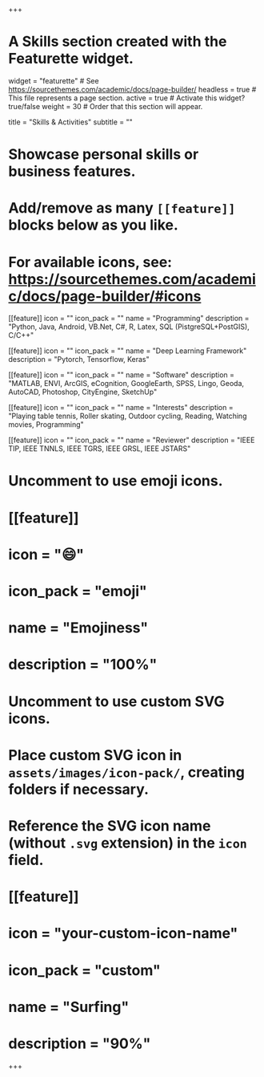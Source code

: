 +++
# A Skills section created with the Featurette widget.
widget = "featurette"  # See https://sourcethemes.com/academic/docs/page-builder/
headless = true  # This file represents a page section.
active = true  # Activate this widget? true/false
weight = 30  # Order that this section will appear.

title = "Skills & Activities"
subtitle = ""

# Showcase personal skills or business features.
# 
# Add/remove as many `[[feature]]` blocks below as you like.
# 
# For available icons, see: https://sourcethemes.com/academic/docs/page-builder/#icons


[[feature]]
  icon = ""
  icon_pack = ""
  name = "Programming"
  description = "Python, Java, Android, VB.Net, C#, R, Latex, SQL (PistgreSQL+PostGIS), C/C++"
    
[[feature]]
  icon = ""
  icon_pack = ""
  name = "Deep Learning Framework"
  description = "Pytorch, Tensorflow, Keras"

[[feature]]
  icon = ""
  icon_pack = ""
  name = "Software"
  description = "MATLAB, ENVI, ArcGIS, eCognition, GoogleEarth, SPSS, Lingo, Geoda, AutoCAD, Photoshop, CityEngine, SketchUp" 


[[feature]]
  icon = ""
  icon_pack = ""
  name = "Interests"
  description = "Playing table tennis, Roller skating, Outdoor cycling, Reading, Watching movies, Programming" 

[[feature]]
  icon = ""
  icon_pack = ""
  name = "Reviewer"
  description = "IEEE TIP, IEEE TNNLS, IEEE TGRS, IEEE GRSL, IEEE JSTARS" 
# Uncomment to use emoji icons.
# [[feature]]
#  icon = ":smile:"
#  icon_pack = "emoji"
#  name = "Emojiness"
#  description = "100%"  

# Uncomment to use custom SVG icons.
# Place custom SVG icon in `assets/images/icon-pack/`, creating folders if necessary.
# Reference the SVG icon name (without `.svg` extension) in the `icon` field.
# [[feature]]
#  icon = "your-custom-icon-name"
#  icon_pack = "custom"
#  name = "Surfing"
#  description = "90%"

+++
